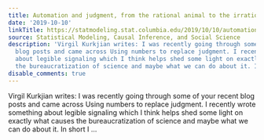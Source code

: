 ```yaml
---
title: Automation and judgment, from the rational animal to the irrational machine
date: '2019-10-10'
linkTitle: https://statmodeling.stat.columbia.edu/2019/10/10/automation-and-judgment-from-the-rational-animal-to-the-irrational-machine/
source: Statistical Modeling, Causal Inference, and Social Science
description: 'Virgil Kurkjian writes: I was recently going through some of your recent
  blog posts and came across Using numbers to replace judgment. I recently wrote something
  about legible signaling which I think helps shed some light on exactly what causes
  the bureaucratization of science and maybe what we can do about it. In short I ...'
disable_comments: true
---
```

Virgil Kurkjian writes: I was recently going through some of your recent blog posts and came across Using numbers to replace judgment. I recently wrote something about legible signaling which I think helps shed some light on exactly what causes the bureaucratization of science and maybe what we can do about it. In short I ...